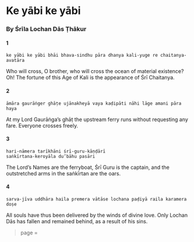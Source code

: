 # Ke yābi ke yābi

### By Śrīla Lochan Dās Ṭhākur

#### 1

    ke yābi ke yābi bhāi bhava-sindhu pāra dhanya kali-yuge re chaitanya-avatāra

Who will cross, O brother, who will cross the ocean of material existence? Oh! The fortune of this Age of Kali is the appearance of Śrī Chaitanya.

#### 2

    āmāra gaurāṅger ghāṭe ujānakheyā vaya kaḍipāti nāhi lāge amani pāra haya

At my Lord Gaurāṅga’s ghāṭ the upstream ferry runs without requesting any fare. Everyone crosses freely.

#### 3

    hari-nāmera tarīkhāni śrī-guru-kāṇḍārī
    saṅkīrtana-keroyāla du’bāhu pasāri

The Lord’s Names are the ferryboat, Śrī Guru is the captain, and the outstretched arms in the saṅkīrtan are the oars.

#### 4

    sarva-jīva uddhāra haila premera vātāse lochana paḍiyā raila karamera doṣe

All souls have thus been delivered by the winds of divine love. Only Lochan Dās has fallen and remained behind, as a result of his sins.


> page = 
